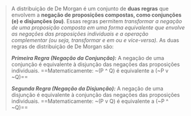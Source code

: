 >	A distribuição de De Morgan é um conjunto de **duas regras** que envolvem a **negação de proposições compostas, como conjunções (e) e disjunções (ou)**. Essas regras permitem *transformar a negação de uma proposição composta em uma forma equivalente que envolve as negações das proposições individuais e a operação complementar (ou seja, transformar e em ou e vice-versa).*
>	As duas regras de distribuição de De Morgan são:
>	
>	***Primeira Regra (Negação da Conjunção):*** 
>		A negação de uma conjunção é equivalente à disjunção das negações das proposições individuais.
>	==Matematicamente: ~(P ^ Q) é equivalente a (~P v ~Q)==
>	
>	***Segunda Regra (Negação da Disjunção):*** 
>		A negação de uma disjunção é equivalente à conjunção das negações das proposições individuais.
>	==Matematicamente: ~(P v Q) é equivalente a (~P ^ ~Q)==